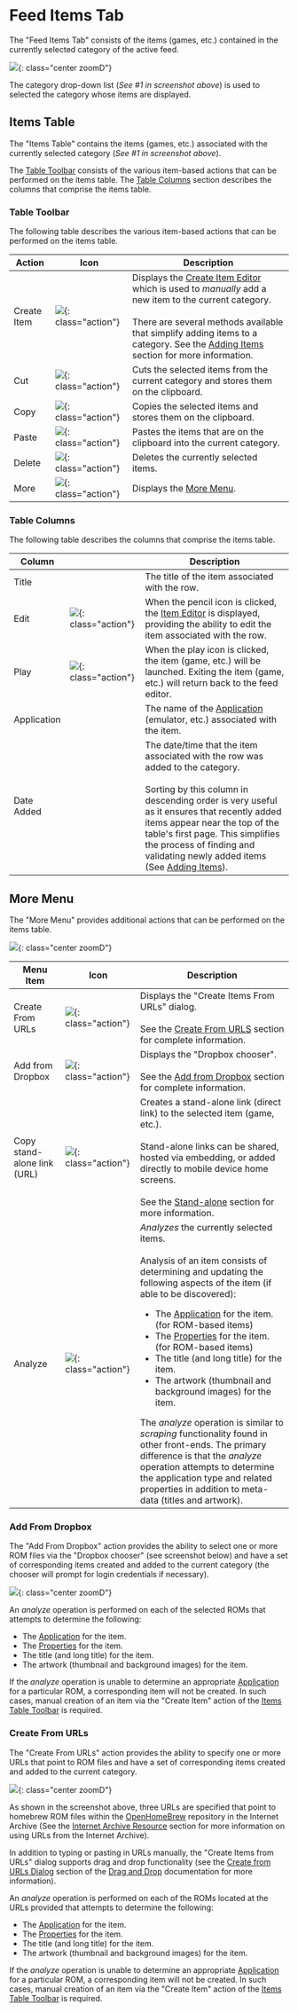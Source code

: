 # Feed Items Tab

The "Feed Items Tab" consists of the items (games, etc.) contained in the currently selected category of the active feed.

![](../../assets/images/editor/workspace/itemstab-annotated.png){: class="center zoomD"}

The category drop-down list (*See #1 in screenshot above*) is used to selected the category whose items are displayed.

## Items Table

The "Items Table" contains the items (games, etc.) associated with the currently selected category (*See #1 in screenshot above*).

The [Table Toolbar](#table-toolbar) consists of the various item-based actions that can be performed on the items table. The [Table Columns](#table-columns) section describes the columns that comprise the items table.

### Table Toolbar

The following table describes the various item-based actions that can be performed on the items table.

| __Action__ | __Icon__ | __Description__ |
| --- | --- | --- |
| Create Item | ![](../../assets/images/editor/icons/baseline_add_box_white_24dp.png){: class="action"} | Displays the [Create Item Editor](../dialogs/item-dialog.md) which is used to *manually* add a new item to the current category.<br><br>There are several methods available that simplify adding items to a category. See the [Adding Items](addingitems.md) section for more information. |
| Cut | ![](../../assets/images/editor/icons/round_content_cut_white_24dp.png){: class="action"} | Cuts the selected items from the current category and stores them on the clipboard. |
| Copy | ![](../../assets/images/editor/icons/round_content_copy_white_24dp.png){: class="action"} | Copies the selected items and stores them on the clipboard. |
| Paste | ![](../../assets/images/editor/icons/round_content_paste_white_24dp.png){: class="action"} | Pastes the items that are on the clipboard into the current category.  |
| Delete | ![](../../assets/images/editor/icons/round_delete_white_24dp.png){: class="action"} | Deletes the currently selected items. |
| More | ![](../../assets/images/editor/icons/round_more_horiz_white_24dp.png){: class="action"} | Displays the [More Menu](#more-menu). |

### Table Columns

The following table describes the columns that comprise the items table.

| __Column__ |  | __Description__ |
| --- | --- | --- |
| Title | | The title of the item associated with the row. |
| Edit | ![](../../assets/images/editor/icons/round_edit_white_24dp.png){: class="action"} | When the pencil icon is clicked, the [Item Editor](../dialogs/item-dialog.md) is displayed, providing the ability to edit the item associated with the row. |
| Play | ![](../../assets/images/editor/icons/round_play_arrow_white_24dp.png){: class="action"} | When the play icon is clicked, the item (game, etc.) will be launched. Exiting the item (game, etc.) will return back to the feed editor. |
| Application | | The name of the [Application](../../apps/index.md) (emulator, etc.) associated with the item. |
| Date Added | | The date/time that the item associated with the row was added to the category.<br><br>Sorting by this column in descending order is very useful as it ensures that recently added items appear near the top of the table's first page. This simplifies the process of finding and validating newly added items (See [Adding Items](addingitems.md)). |

## More Menu

The "More Menu" provides additional actions that can be performed on the items table.

![](../../assets/images/editor/workspace/itemsmoremenu.png){: class="center zoomD"}

| __Menu Item__ | __Icon__ | __Description__ |
| --- | --- | --- |
| Create From URLs | ![](../../assets/images/editor/icons/round_auto_awesome_white_24dp.png){: class="action"} | Displays the "Create Items From URLs" dialog.<br><br>See the [Create From URLS](#create-from-urls) section for complete information. |
| Add from Dropbox | ![](../../assets/images/editor/icons/dropbox.png){: class="action"} | Displays the "Dropbox chooser".<br><br>See the [Add from Dropbox](#add-from-dropbox) section for complete information.   |
| Copy stand-alone link (URL) | ![](../../assets/images/editor/icons/outline_link_white_24dp.png){: class="action"} | Creates a stand-alone link (direct link) to the selected item (game, etc.).<br><br>Stand-alone links can be shared, hosted via embedding, or added directly to mobile device home screens.<br><br>See the [Stand-alone](../../standalone/index.md) section for more information. |
| Analyze | ![](../../assets/images/editor/icons/round_find_in_page_white_24dp.png){: class="action"} |  *Analyzes* the currently selected items.<br><br>Analysis of an item consists of determining and updating the following aspects of the item (if able to be discovered):<br><ul><li>The [Application](../../apps/index.md) for the item. (for ROM-based items)</li><li>The [Properties](../dialogs/item-dialog.md#properties-tab) for the item. (for ROM-based items)</li><li>The title (and long title) for the item.</li><li>The artwork (thumbnail and background images) for the item.</li></ul> The *analyze* operation is similar to *scraping* functionality found in other front-ends. The primary difference is that the *analyze* operation attempts to determine the application type and related properties in addition to meta-data (titles and artwork). |

### Add From Dropbox

The "Add From Dropbox" action provides the ability to select one or more ROM files via the "Dropbox chooser" (see screenshot below) and have a set of corresponding items created and added to the current category (the chooser will prompt for login credentials if necessary).

![](../../assets/images/editor/workspace/dropbox.png){: class="center zoomD"}

An *analyze* operation is performed on each of the selected ROMs that attempts to determine the following:

* The [Application](../../apps/index.md) for the item.
* The [Properties](../dialogs/item-dialog.md#properties-tab) for the item.
* The title (and long title) for the item.
* The artwork (thumbnail and background images) for the item.

If the *analyze* operation is unable to determine an appropriate [Application](../../apps/index.md) for a particular ROM, a corresponding item will not be created. In such cases, manual creation of an item via the "Create Item" action of the [Items Table Toolbar](#table-toolbar) is required.

### Create From URLs

The "Create From URLs" action provides the ability to specify one or more URLs that point to ROM files and have a set of corresponding items created and added to the current category.

![](../../assets/images/editor/workspace/itemsfromurls.png){: class="center zoomD"}

As shown in the screenshot above, three URLs are specified that point to homebrew ROM files within the [OpenHomeBrew](https://archive.org/details/openhomebew) repository in the Internet Archive (See the [Internet Archive Resource](../../feeds/resources/inetarchive.md) section for more information on using URLs from the Internet Archive).

In addition to typing or pasting in URLs manually, the "Create Items from URLs" dialog supports drag and drop functionality (see the [Create from URLs Dialog](../draganddrop.md#create-from-urls-dialog) section of the [Drag and Drop](../draganddrop.md) documentation for more information).

An *analyze* operation is performed on each of the ROMs located at the URLs provided that attempts to determine the following:

* The [Application](../../apps/index.md) for the item.
* The [Properties](../dialogs/item-dialog.md#properties-tab) for the item.
* The title (and long title) for the item.
* The artwork (thumbnail and background images) for the item.

If the *analyze* operation is unable to determine an appropriate [Application](../../apps/index.md) for a particular ROM, a corresponding item will not be created. In such cases, manual creation of an item via the "Create Item" action of the [Items Table Toolbar](#table-toolbar) is required.
